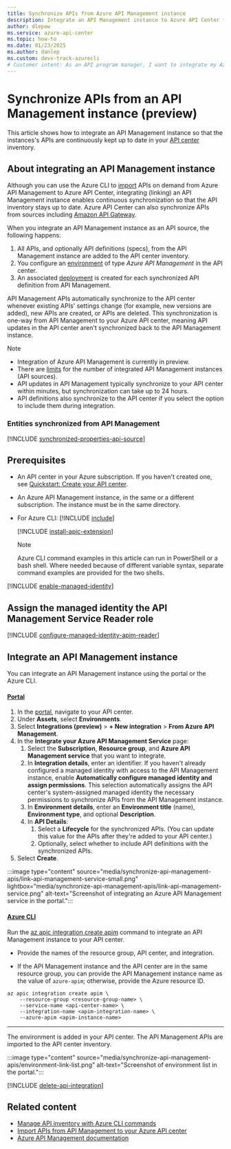 ```yaml
---
title: Synchronize APIs from Azure API Management instance
description: Integrate an API Management instance to Azure API Center for automatic synchronization of APIs to the inventory.
author: dlepow
ms.service: azure-api-center
ms.topic: how-to
ms.date: 01/23/2025
ms.author: danlep 
ms.custom: devx-track-azurecli
# Customer intent: As an API program manager, I want to integrate my Azure API Management instance with my API center and synchronize API Management APIs to my inventory.
---
```


# Synchronize APIs from an API Management instance (preview)

This article shows how to integrate an API Management instance so that the instances's APIs are continuously kept up to date in your [API center](overview.md) inventory. 

## About integrating an API Management instance

Although you can use the Azure CLI to [import](import-api-management-apis.md) APIs on demand from Azure API Management to Azure API Center, integrating (linking) an API Management instance enables continuous synchronization so that the API inventory stays up to date. Azure API Center can also synchronize APIs from sources including [Amazon API Gateway](synchronize-aws-gateway-apis.md). 

When you integrate an API Management instance as an API source, the following happens:

1. All APIs, and optionally API definitions (specs), from the API Management instance are added to the API center inventory.
1. You configure an [environment](key-concepts.md#environment) of type *Azure API Management* in the API center. 
1. An associated [deployment](key-concepts.md#deployment) is created for each synchronized API definition from API Management. 

API Management APIs automatically synchronize to the API center whenever existing APIs' settings change (for example, new versions are added), new APIs are created, or APIs are deleted. This synchronization is one-way from API Management to your Azure API center, meaning API updates in the API center aren't synchronized back to the API Management instance.

> [!NOTE]
> * Integration of Azure API Management is currently in preview.
> * There are [limits](../azure-resource-manager/management/azure-subscription-service-limits.md?toc=/azure/api-center/toc.json&bc=/azure/api-center/breadcrumb/toc.json#azure-api-center-limits) for the number of integrated API Management instances (API sources).
> * API updates in API Management typically synchronize to your API center within minutes, but synchronization can take up to 24 hours.
> * API definitions also synchronize to the API center if you select the option to include them during integration.

### Entities synchronized from API Management

[!INCLUDE [synchronized-properties-api-source](includes/synchronized-properties-api-source.md)]

## Prerequisites

* An API center in your Azure subscription. If you haven't created one, see [Quickstart: Create your API center](set-up-api-center.md).

* An Azure API Management instance, in the same or a different subscription. The instance must be in the same directory. 

* For Azure CLI:
    [!INCLUDE [include](~/reusable-content/azure-cli/azure-cli-prepare-your-environment-no-header.md)]

    [!INCLUDE [install-apic-extension](includes/install-apic-extension.md)]

    > [!NOTE]
    > Azure CLI command examples in this article can run in PowerShell or a bash shell. Where needed because of different variable syntax, separate command examples are provided for the two shells.

[!INCLUDE [enable-managed-identity](includes/enable-managed-identity.md)]

## Assign the managed identity the API Management Service Reader role

[!INCLUDE [configure-managed-identity-apim-reader](includes/configure-managed-identity-apim-reader.md)]

## Integrate an API Management instance 

You can integrate an API Management instance using the portal or the Azure CLI.

#### [Portal](#tab/portal)

1. In the [portal](https://portal.azure.com), navigate to your API center.
1. Under **Assets**, select **Environments**.
1. Select **Integrations (preview)** > **+ New integration** > **From Azure API Management**.
1. In the **Integrate your Azure API Management Service** page:
    1. Select the **Subscription**, **Resource group**, and **Azure API Management service** that you want to integrate.
    1. In **Integration details**, enter an identifier.
        If you haven't already configured a managed identity with access to the API Management instance, enable **Automatically configure managed identity and assign permissions**. This selection automatically assigns the API center's system-assigned managed identity the necessary permissions to synchronize APIs from the API Management instance.
    1. In **Environment details**, enter an **Environment title** (name), **Environment type**, and optional **Description**.
    1. In **API Details**:
        1. Select a **Lifecycle** for the synchronized APIs. (You can update this value for the APIs after they're added to your API center.)
        1. Optionally, select whether to include API definitions with the synchronized APIs.
1. Select **Create**.

:::image type="content" source="media/synchronize-api-management-apis/link-api-management-service-small.png" lightbox="media/synchronize-api-management-apis/link-api-management-service.png" alt-text="Screenshot of integrating an Azure API Management service in the portal.":::

#### [Azure CLI](#tab/cli)

Run the [az apic integration create apim](/cli/azure/apic/integration/create#az-apic-integration-create-apim) command to integrate an API Management instance to your API center. 

* Provide the names of the resource group, API center, and integration.  

* If the API Management instance and the API center are in the same resource group, you can provide the API Management instance name as the value of `azure-apim`; otherwise, provide the Azure resource ID. 

```azurecli
az apic integration create apim \
    --resource-group <resource-group-name> \
    --service-name <api-center-name> \
    --integration-name <apim-integration-name> \
    --azure-apim <apim-instance-name>
``` 
---

The environment is added in your API center. The API Management APIs are imported to the API center inventory.

:::image type="content" source="media/synchronize-api-management-apis/environment-link-list.png" alt-text="Screenshot of environment list in the portal.":::

[!INCLUDE [delete-api-integration](includes/delete-api-integration.md)]

## Related content
 
* [Manage API inventory with Azure CLI commands](manage-apis-azure-cli.md)
* [Import APIs from API Management to your Azure API center](import-api-management-apis.md)
* [Azure API Management documentation](../api-management/index.yml)
